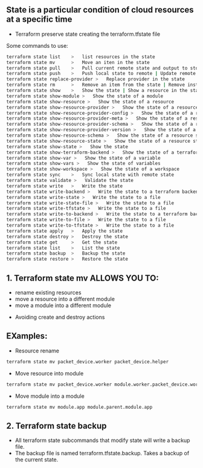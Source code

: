 ## State is a particular condition of cloud resources at a specific time
- Terraform preserve state creating the terraform.tfstate file

Some commands to use:
```bash
terraform state list    >   list resources in the state
terraform state mv      >   Move an iten in the state
terraform state pull    >   Pull current remote state and output to stdout
terraform state push    >   Push local state to remote | Update remote state from local state
terraform state replace-provider >   Replace provider in the state
terraform state rm      >   Remove an item from the state | Remove instances from the state
terraform state show    >   Show the state | Show a resource in the state   
terraform state show-module >   Show the state of a module
terraform state show-resource >   Show the state of a resource
terraform state show-resource-provider >   Show the state of a resource provider
terraform state show-resource-provider-config >   Show the state of a resource provider config
terraform state show-resource-provider-meta >   Show the state of a resource provider meta
terraform state show-resource-provider-schema >   Show the state of a resource provider schema
terraform state show-resource-provider-version >   Show the state of a resource provider version
terraform state show-resource-schema >   Show the state of a resource schema
terraform state show-resource-state >   Show the state of a resource state
terraform state show-state >   Show the state
terraform state show-terraform-backend >   Show the state of a terraform backend
terraform state show-var >   Show the state of a variable
terraform state show-vars >   Show the state of variables
terraform state show-workspace >   Show the state of a workspace
terraform state sync    >   Sync local state with remote state
terraform state validate >   Validate the state
terraform state write   >   Write the state
terraform state write-backend >   Write the state to a terraform backend
terraform state write-state >   Write the state to a file
terraform state write-state-file >   Write the state to a file
terraform state write-tfstate >   Write the state to a file
terraform state write-to-backend >   Write the state to a terraform backend
terraform state write-to-file >   Write the state to a file
terraform state write-to-tfstate >   Write the state to a file
terraform state apply   >   Apply the state
terraform state destroy >   Destroy the state
terraform state get     >   Get the state
terraform state list    >   List the state
terraform state backup  >   Backup the state
terraform state restore >   Restore the state
```

## 1. Terraform state mv ALLOWS YOU TO:
- rename existing resources
- move a resource into a different module
- move a module into a different module
* Avoiding create and destroy actions

## EXamples: 
- Resource rename
```bash
terraform state mv packet_device.worker packet_device.helper
```
- Move resource into module
```bash
terraform state mv packet_device.worker module.worker.packet_device.worker
```
- Move module into a module
```bash
terraform state mv module.app module.parent.module.app
```
## 2. Terraform state backup
- All terraform state subcommands that modify state will write a backup file.
- The backup file is named terraform.tfstate.backup. Takes a backup of the current state.

